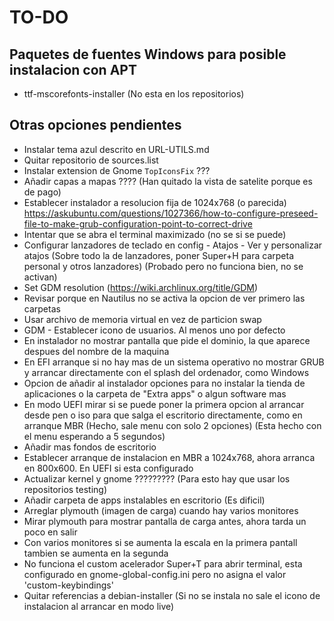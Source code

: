 # TO-DO
## Paquetes de fuentes Windows para posible instalacion con APT
- ttf-mscorefonts-installer (No esta en los repositorios)

## Otras opciones pendientes
- Instalar tema azul descrito en URL-UTILS.md
- Quitar repositorio de sources.list
- Instalar extension de Gnome `TopIconsFix` ???
- Añadir capas a mapas ???? (Han quitado la vista de satelite porque es de pago)
- Establecer instalador a resolucion fija de 1024x768 (o parecida)
  https://askubuntu.com/questions/1027366/how-to-configure-preseed-file-to-make-grub-configuration-point-to-correct-drive
- Intentar que se abra el terminal maximizado (no se si se puede)
- Configurar lanzadores de teclado en config - Atajos - Ver y personalizar atajos (Sobre todo la de lanzadores, poner Super+H para carpeta personal y otros lanzadores) (Probado pero no funciona bien, no se activan)
- Set GDM resolution (https://wiki.archlinux.org/title/GDM)
- Revisar porque en Nautilus no se activa la opcion de ver primero las carpetas
- Usar archivo de memoria virtual en vez de particion swap
- GDM - Establecer icono de usuarios. Al menos uno por defecto
- En instalador no mostrar pantalla que pide el dominio, la que aparece despues del nombre de la maquina
- En EFI arranque si no hay mas de un sistema operativo no mostrar GRUB y arrancar directamente con el splash del ordenador, como Windows
- Opcion de añadir al instalador opciones para no instalar la tienda de aplicaciones o la carpeta de "Extra apps" o algun software mas
- En modo UEFI mirar si se puede poner la primera opcion al arrancar desde pen o iso para que salga el escritorio directamente, como en arranque MBR (Hecho, sale menu con solo 2 opciones) (Esta hecho con el menu esperando a 5 segundos)
- Añadir mas fondos de escritorio
- Establecer arranque de instalacion en MBR a 1024x768, ahora arranca en 800x600. En UEFI si esta configurado
- Actualizar kernel y gnome ????????? (Para esto hay que usar los repositorios testing)
- Añadir carpeta de apps instalables en escritorio (Es dificil)
- Arreglar plymouth (imagen de carga) cuando hay varios monitores
- Mirar plymouth para mostrar pantalla de carga antes, ahora tarda un poco en salir
- Con varios monitores si se aumenta la escala en la primera pantall tambien se aumenta en la segunda
- No funciona el custom acelerador Super+T para abrir terminal, esta configurado en gnome-global-config.ini pero no asigna el valor 'custom-keybindings'
- Quitar referencias a debian-installer (Si no se instala no sale el icono de instalacion al arrancar en modo live)
